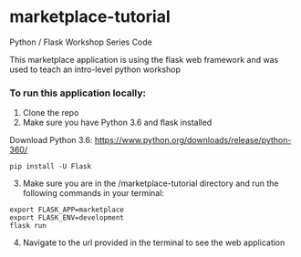 # marketplace-tutorial
Python / Flask Workshop Series Code

This marketplace application is using the flask web framework and was used to teach an intro-level python workshop

### To run this application locally:

1. Clone the repo
2. Make sure you have Python 3.6 and flask installed

Download Python 3.6: https://www.python.org/downloads/release/python-360/

```
pip install -U Flask

```

3. Make sure you are in the /marketplace-tutorial directory and run the following commands in your terminal:

```
export FLASK_APP=marketplace
export FLASK_ENV=development
flask run
```

4. Navigate to the url provided in the terminal to see the web application
